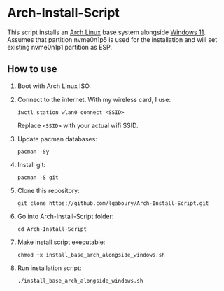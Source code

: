 # Arch-Install-Script  
This script installs an [Arch Linux](https://archlinux.org/) base system alongside [Windows 11](https://www.microsoft.com/en-ca/windows/windows-11?r=1).  
Assumes that partition nvme0n1p5 is used for the installation and will set existing nvme0n1p1 partition as ESP.  

## How to use  
1. Boot with Arch Linux ISO.
2. Connect to the internet.  With my wireless card, I use:
   ```
   iwctl station wlan0 connect <SSID>
   ```
   Replace ```<SSID>``` with your actual wifi SSID.
3. Update pacman databases:
   ```
   pacman -Sy
   ```
4. Install git:
   ```
   pacman -S git
   ```
   
3. Clone this repository:  
   ```
   git clone https://github.com/lgaboury/Arch-Install-Script.git
   ```
4. Go into Arch-Install-Script folder:  
   ```
   cd Arch-Install-Script
   ```
4. Make install script executable:
   ```
   chmod +x install_base_arch_alongside_windows.sh
   ```
5. Run installation script:  
   ```
   ./install_base_arch_alongside_windows.sh
   ```
